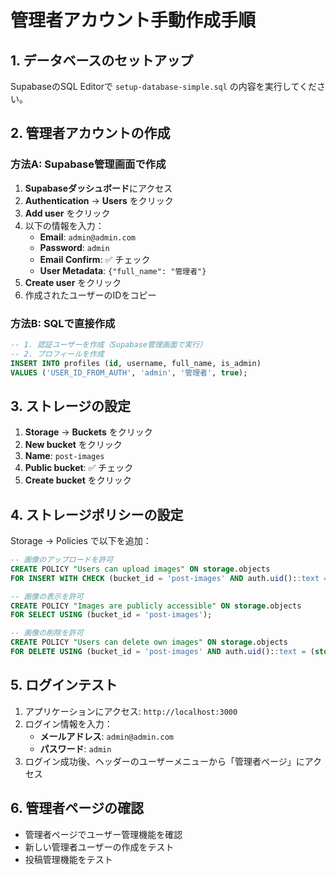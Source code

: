 # 管理者アカウント手動作成手順

## 1. データベースのセットアップ

SupabaseのSQL Editorで `setup-database-simple.sql` の内容を実行してください。

## 2. 管理者アカウントの作成

### 方法A: Supabase管理画面で作成

1. **Supabaseダッシュボード**にアクセス
2. **Authentication** → **Users** をクリック
3. **Add user** をクリック
4. 以下の情報を入力：
   - **Email**: `admin@admin.com`
   - **Password**: `admin`
   - **Email Confirm**: ✅ チェック
   - **User Metadata**: `{"full_name": "管理者"}`
5. **Create user** をクリック
6. 作成されたユーザーのIDをコピー

### 方法B: SQLで直接作成

```sql
-- 1. 認証ユーザーを作成（Supabase管理画面で実行）
-- 2. プロフィールを作成
INSERT INTO profiles (id, username, full_name, is_admin)
VALUES ('USER_ID_FROM_AUTH', 'admin', '管理者', true);
```

## 3. ストレージの設定

1. **Storage** → **Buckets** をクリック
2. **New bucket** をクリック
3. **Name**: `post-images`
4. **Public bucket**: ✅ チェック
5. **Create bucket** をクリック

## 4. ストレージポリシーの設定

Storage → Policies で以下を追加：

```sql
-- 画像のアップロードを許可
CREATE POLICY "Users can upload images" ON storage.objects
FOR INSERT WITH CHECK (bucket_id = 'post-images' AND auth.uid()::text = (storage.foldername(name))[1]);

-- 画像の表示を許可
CREATE POLICY "Images are publicly accessible" ON storage.objects
FOR SELECT USING (bucket_id = 'post-images');

-- 画像の削除を許可
CREATE POLICY "Users can delete own images" ON storage.objects
FOR DELETE USING (bucket_id = 'post-images' AND auth.uid()::text = (storage.foldername(name))[1]);
```

## 5. ログインテスト

1. アプリケーションにアクセス: `http://localhost:3000`
2. ログイン情報を入力：
   - **メールアドレス**: `admin@admin.com`
   - **パスワード**: `admin`
3. ログイン成功後、ヘッダーのユーザーメニューから「管理者ページ」にアクセス

## 6. 管理者ページの確認

- 管理者ページでユーザー管理機能を確認
- 新しい管理者ユーザーの作成をテスト
- 投稿管理機能をテスト


